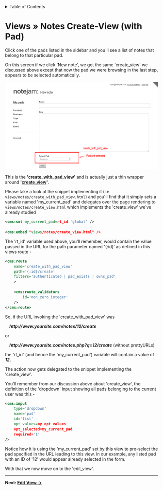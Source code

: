 <details><summary>Table of Contents</summary>

* [Intro](https://github.com/trendoman/Midware/tree/main/tutorials/Notejam-App/01-Intro.md#intro)
* [Installing the application](https://github.com/trendoman/Midware/tree/main/tutorials/Notejam-App/02-Installing-the-application.md#installing-the-application)
* [Code Walkthrough](https://github.com/trendoman/Midware/tree/main/tutorials/Notejam-App/03-Code-Walkthrough.md#code-walkthrough)
   * [Notes](https://github.com/trendoman/Midware/tree/main/tutorials/Notejam-App/04-Notes.md#notes)
   * [Routes](https://github.com/trendoman/Midware/tree/main/tutorials/Notejam-App/05-Routes.md#routes)
   * [Filters](https://github.com/trendoman/Midware/tree/main/tutorials/Notejam-App/06-Filters.md#filters)
   * [Controller](https://github.com/trendoman/Midware/tree/main/tutorials/Notejam-App/07-Controller.md#controller)
   * [Views](https://github.com/trendoman/Midware/tree/main/tutorials/Notejam-App/08-Views.md#views)
       1. [List view](./09-List-View.md#views--notes-list-view)
       2. [Page view](https://github.com/trendoman/Midware/tree/main/tutorials/Notejam-App/10-Page-View.md#views--notes-page-view)
       3. [Create view](https://github.com/trendoman/Midware/tree/main/tutorials/Notejam-App/11-Create-View.md#views--notes-create-view)
       4. [Create view (with pad)](https://github.com/trendoman/Midware/tree/main/tutorials/Notejam-App/12-Create-View-(with-Pad).md#views--notes-create-view-with-pad)
       5. [Edit view](https://github.com/trendoman/Midware/tree/main/tutorials/Notejam-App/14-Edit-View.md#views--notes-edit-view)
       6. [Delete view](https://github.com/trendoman/Midware/tree/main/tutorials/Notejam-App/15-Delete-View.md#views--notes-delete-view)
   * [Pads](https://github.com/trendoman/Midware/tree/main/tutorials/Notejam-App/16-Pads.md#pads)
   * [Users](https://github.com/trendoman/Midware/tree/main/tutorials/Notejam-App/17-Users.md#users)
* [Wrapping up..](https://github.com/trendoman/Midware/tree/main/tutorials/Notejam-App/18-Wrapping-up.md#wrapping-up)
</details>

# Views » Notes Create-View (with Pad)

Click one of the pads listed in the sidebar and you'll see a list of notes that belong to that particular pad.

On this screen if we click 'New note', we get the same 'create_view' we discussed above except that now the pad we were browsing in the last step, appears to be selected automatically.

![](./img/scr4.png)

This is the **'create_with_pad_view'** and is actually just a thin wrapper around **'[create_view](https://github.com/trendoman/Midware/tree/main/tutorials/Notejam-App/11-Create-View.md#views--notes-create-view)'**.

Please take a look at the snippet implementing it (i.e. `views/notes/create_with_pad_view.html`) and you'll find that it simply sets a variable named 'my_current_pad' and delegates over the page rendering to `views/notes/create_view.html` which implements the 'create_view' we've already studied

```xml
<cms:set my_current_pad=rt_id 'global' />

<cms:embed "views/notes/create_view.html" />
```

The 'rt_id' variable used above, you'll remember, would contain the value passed in the URL for the path parameter named '{:id}' as defined in this views route -

```xml
<cms:route
    name='create_with_pad_view'
    path='{:id}/create'
    filters='authenticated | pad_exists | owns_pad'
    >

    <cms:route_validators
        id='non_zero_integer'
    />
</cms:route>
```

So, if the URL invoking the 'create_with_pad_view' was

&emsp;***http:​//www​.yoursite​.com/notes/12/create***

or

&emsp;***http:​//www​.yoursite​.com/notes.php?q=12/create*** (without prettyURLs)


the 'rt_id' (and hence the 'my_current_pad') variable will contain a value of ***12***.

The action now gets delegated to the snippet implementing the 'create_view'.

You'll remember from our discussion above about 'create_view', the definition of the 'dropdown' input showing all pads belonging to the current user was this -

```xml
<cms:input
    type='dropdown'
    name='pad'
    id='list'
    opt_values=my_opt_values
    opt_selected=my_current_pad
    required='1'
/>
```

Notice how it is using the 'my_current_pad' set by this view to pre-select the pad specified in the URL leading to this view. In our example, any listed pad with an ID of '12' would appear already selected in the form.

With that we now move on to the 'edit_view'.

---

**Next: [Edit View →](https://github.com/trendoman/Midware/tree/main/tutorials/Notejam-App/14-Edit-View.md#views--notes-edit-view)**
